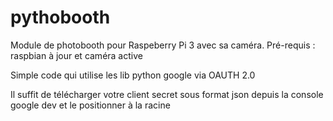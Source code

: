 # pythobooth

Module de photobooth pour Raspeberry Pi 3 avec sa caméra.
Pré-requis : raspbian à jour et caméra active

Simple code qui utilise les lib python google via OAUTH 2.0

Il suffit de télécharger votre client secret sous format json depuis la console google dev et le positionner à la racine
